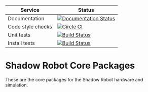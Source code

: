 |     Service       |  Status  |
| ----------------- | -------- |
| Documentation     | [![Documentation Status](https://readthedocs.org/projects/shadow-robot-core-packages/badge/?version=latest)](http://shadow-robot-core-packages.readthedocs.org) |
| Code style checks | [![Circle CI](https://circleci.com/gh/shadow-robot/sr_core.svg?style=shield)](https://circleci.com/gh/shadow-robot/sr_core) |
| Unit tests        | [![Build Status](https://img.shields.io/shippable/55df21b21895ca4474103997.svg)](https://app.shippable.com/projects/55df21b21895ca4474103997) |
| Install tests     | [![Build Status](https://semaphoreci.com/api/v1/projects/23fc083a-c386-4321-90e6-cdb2235c288f/525053/shields_badge.svg)](https://semaphoreci.com/shadow-robot/sr_core) |

# Shadow Robot Core Packages
These are the core packages for the Shadow Robot hardware and simulation. 
